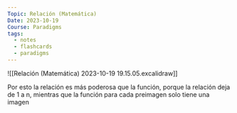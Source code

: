 ```yaml
---
Topic: Relación (Matemática)
Date: 2023-10-19
Course: Paradigms
tags:
  - notes
  - flashcards
  - paradigms
---
```

![[Relación (Matemática) 2023-10-19 19.15.05.excalidraw]]

Por esto la relación es más poderosa que la función, porque la relación deja de 1 a n, mientras que la función para cada preimagen solo tiene una imagen